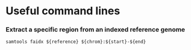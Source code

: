 # Useful command lines

### Extract a specific region from an indexed reference genome
`samtools faidx ${reference} ${chrom}:${start}-${end}`
